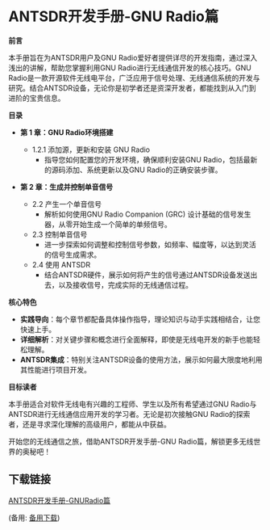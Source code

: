 # ANTSDR开发手册-GNU Radio篇

**前言**

本手册旨在为ANTSDR用户及GNU Radio爱好者提供详尽的开发指南，通过深入浅出的讲解，帮助您掌握利用GNU Radio进行无线通信开发的核心技巧。GNU Radio是一款开源软件无线电平台，广泛应用于信号处理、无线通信系统的开发与研究。结合ANTSDR设备，无论你是初学者还是资深开发者，都能找到从入门到进阶的宝贵信息。

**目录**

- **第 1 章：GNU Radio环境搭建**
    - 1.2.1 添加源，更新和安装 GNU Radio
        - 指导您如何配置您的开发环境，确保顺利安装GNU Radio，包括最新的源码添加、系统更新以及GNU Radio的正确安装步骤。
    
- **第 2 章：生成并控制单音信号**
    - 2.2 产生一个单音信号
        - 解析如何使用GNU Radio Companion (GRC) 设计基础的信号发生器，从零开始生成一个简单的单频信号。
    - 2.3 控制单音信号
        - 进一步探索如何调整和控制信号参数，如频率、幅度等，以达到灵活的信号生成需求。
    - 2.4 使用 ANTSDR
        - 结合ANTSDR硬件，展示如何将产生的信号通过ANTSDR设备发送出去，以及接收信号，完成实际的无线通信过程。

**核心特色**

- **实践导向**：每个章节都配备具体操作指导，理论知识与动手实践相结合，让您快速上手。
- **详细解析**：对关键步骤和概念进行全面解释，即使是无线电开发的新手也能轻松理解。
- **ANTSDR集成**：特别关注ANTSDR设备的使用方法，展示如何最大限度地利用其性能进行项目开发。

**目标读者**

本手册适合对软件无线电有兴趣的工程师、学生以及所有希望通过GNU Radio与ANTSDR进行无线通信应用开发的学习者。无论是初次接触GNU Radio的探索者，还是寻求深化理解的高级用户，都能从中获益。

开始您的无线通信之旅，借助ANTSDR开发手册-GNU Radio篇，解锁更多无线世界的奥秘吧！

## 下载链接
[ANTSDR开发手册-GNURadio篇](https://pan.quark.cn/s/034399120ddb) 

(备用: [备用下载](https://pan.baidu.com/s/1AW_oj9OKpnE1AlFWgKfpzA?pwd=1234))
